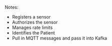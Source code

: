 
Notes:
* Registers a sensor
* Authorizes the sensor
* Manages rate limits
* Identifies the Patient
* Pull in MQTT messages and pass it into Kafka 